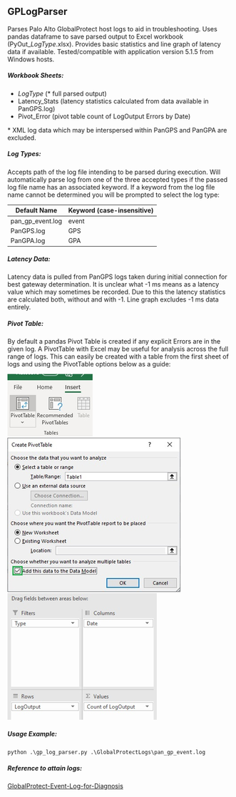## GPLogParser

Parses Palo Alto GlobalProtect host logs to aid in troubleshooting. Uses pandas dataframe to save parsed output to Excel workbook (PyOut\__LogType_.xlsx). Provides basic statistics and line graph of latency data if available. Tested/compatible with application version 5.1.5 from Windows hosts.

##### Workbook Sheets:
* _LogType_ (\* full parsed output)
* Latency_Stats (latency statistics calculated from data available in PanGPS.log) 
* Pivot_Error (pivot table count of LogOutput Errors by Date)

\* XML log data which may be interspersed within PanGPS and PanGPA are excluded.

##### Log Types:
Accepts path of the log file intending to be parsed during execution. Will automatically parse log from one of the three accepted types if the passed log file name has an associated keyword. If a keyword from the log file name cannot be determined you will be prompted to select the log type:

| Default Name | Keyword (case-insensitive) |
| ------------ | ------- |
| pan\_gp_event.log | event |
| PanGPS.log | GPS |
| PanGPA.log | GPA |

##### Latency Data:
Latency data is pulled from PanGPS logs taken during initial connection for best gateway determination. It is unclear what -1 ms means as a latency value which may sometimes be recorded. Due to this the latency statistics are calculated both, without and with -1. Line graph excludes -1 ms data entirely. 

##### Pivot Table:
By default a pandas Pivot Table is created if any explicit Errors are in the given log. A PivotTable with Excel may be useful for analysis across the full range of logs. This can easily be created with a table from the first sheet of logs and using the PivotTable options below as a guide:

![alt text](https://github.com/erlaplante/GPLogParser/blob/main/images/pt-selection.jpg?raw=true)
![alt text](https://github.com/erlaplante/GPLogParser/blob/main/images/pt-create-menu.jpg?raw=true)
![alt text](https://github.com/erlaplante/GPLogParser/blob/main/images/pt-field-filter.jpg?raw=true)

##### Usage Example:
`python .\gp_log_parser.py .\GlobalProtectLogs\pan_gp_event.log`

##### Reference to attain logs:
[GlobalProtect-Event-Log-for-Diagnosis](https://docs.paloaltonetworks.com/globalprotect/5-0/globalprotect-app-new-features/new-features-released-in-gp-agent-5_0/globalprotect-event-log-for-diagnosis.html)
